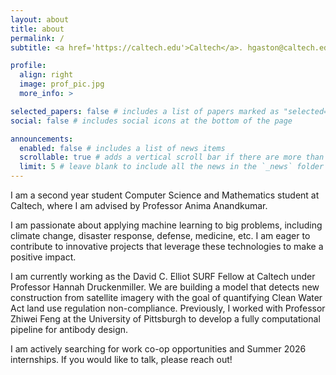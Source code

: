 ```yaml
---
layout: about
title: about
permalink: /
subtitle: <a href='https://caltech.edu'>Caltech</a>. hgaston@caltech.edu. <a href='https://www.linkedin.com/in/henry-gaston'>LinkedIn</a>.

profile:
  align: right
  image: prof_pic.jpg
  more_info: >

selected_papers: false # includes a list of papers marked as "selected={true}"
social: false # includes social icons at the bottom of the page

announcements:
  enabled: false # includes a list of news items
  scrollable: true # adds a vertical scroll bar if there are more than 3 news items
  limit: 5 # leave blank to include all the news in the `_news` folder
---
```


I am a second year student Computer Science and Mathematics student at Caltech, where I am advised by Professor Anima Anandkumar.

I am passionate about applying machine learning to big problems, including climate change, disaster response, defense, medicine, etc. I am eager to contribute to innovative projects that leverage these technologies to make a positive impact.

I am currently working as the David C. Elliot SURF Fellow at Caltech under Professor Hannah Druckenmiller. We are building a model that detects new construction from satellite imagery with the goal of quantifying Clean Water Act land use regulation non-compliance. Previously, I worked with Professor Zhiwei Feng at the University of Pittsburgh to develop a fully computational pipeline for antibody design.

I am actively searching for work co-op opportunities and Summer 2026 internships. If you would like to talk, please reach out!
